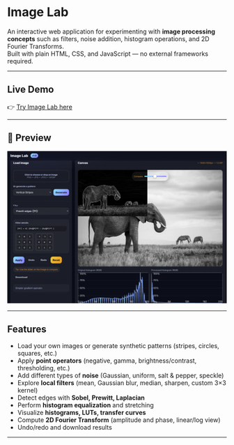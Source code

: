 # Image Lab

An interactive web application for experimenting with **image processing concepts** such as filters, noise addition, histogram operations, and 2D Fourier Transforms.  
Built with plain HTML, CSS, and JavaScript — no external frameworks required.

---

## Live Demo

👉 [Try Image Lab here](https://shahryarfp.github.io/Image-Lab/)

---

## 📸 Preview

![App Screenshot](./image.png)  

---

## Features

- Load your own images or generate synthetic patterns (stripes, circles, squares, etc.)
- Apply **point operators** (negative, gamma, brightness/contrast, thresholding, etc.)
- Add different types of **noise** (Gaussian, uniform, salt & pepper, speckle)
- Explore **local filters** (mean, Gaussian blur, median, sharpen, custom 3×3 kernel)
- Detect edges with **Sobel, Prewitt, Laplacian**
- Perform **histogram equalization** and stretching
- Visualize **histograms, LUTs, transfer curves**
- Compute **2D Fourier Transform** (amplitude and phase, linear/log view)
- Undo/redo and download results

---
